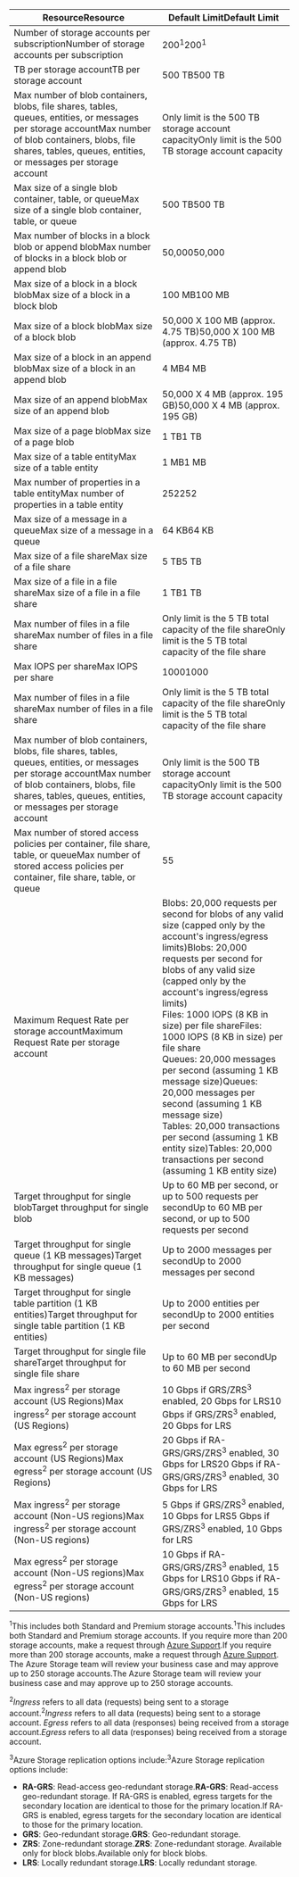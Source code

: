 | <span data-ttu-id="37c45-101">Resource</span><span class="sxs-lookup"><span data-stu-id="37c45-101">Resource</span></span> | <span data-ttu-id="37c45-102">Default Limit</span><span class="sxs-lookup"><span data-stu-id="37c45-102">Default Limit</span></span> |
| --- | --- |
| <span data-ttu-id="37c45-103">Number of storage accounts per subscription</span><span class="sxs-lookup"><span data-stu-id="37c45-103">Number of storage accounts per subscription</span></span> |<span data-ttu-id="37c45-104">200<sup>1</sup></span><span class="sxs-lookup"><span data-stu-id="37c45-104">200<sup>1</sup></span></span> |
| <span data-ttu-id="37c45-105">TB per storage account</span><span class="sxs-lookup"><span data-stu-id="37c45-105">TB per storage account</span></span> |<span data-ttu-id="37c45-106">500 TB</span><span class="sxs-lookup"><span data-stu-id="37c45-106">500 TB</span></span> |
| <span data-ttu-id="37c45-107">Max number of blob containers, blobs, file shares, tables, queues, entities, or messages per storage account</span><span class="sxs-lookup"><span data-stu-id="37c45-107">Max number of blob containers, blobs, file shares, tables, queues, entities, or messages per storage account</span></span> |<span data-ttu-id="37c45-108">Only limit is the 500 TB storage account capacity</span><span class="sxs-lookup"><span data-stu-id="37c45-108">Only limit is the 500 TB storage account capacity</span></span> |
| <span data-ttu-id="37c45-109">Max size of a single blob container, table, or queue</span><span class="sxs-lookup"><span data-stu-id="37c45-109">Max size of a single blob container, table, or queue</span></span> |<span data-ttu-id="37c45-110">500 TB</span><span class="sxs-lookup"><span data-stu-id="37c45-110">500 TB</span></span> |
| <span data-ttu-id="37c45-111">Max number of blocks in a block blob or append blob</span><span class="sxs-lookup"><span data-stu-id="37c45-111">Max number of blocks in a block blob or append blob</span></span> |<span data-ttu-id="37c45-112">50,000</span><span class="sxs-lookup"><span data-stu-id="37c45-112">50,000</span></span> |
| <span data-ttu-id="37c45-113">Max size of a block in a block blob</span><span class="sxs-lookup"><span data-stu-id="37c45-113">Max size of a block in a block blob</span></span> |<span data-ttu-id="37c45-114">100 MB</span><span class="sxs-lookup"><span data-stu-id="37c45-114">100 MB</span></span> |
| <span data-ttu-id="37c45-115">Max size of a block blob</span><span class="sxs-lookup"><span data-stu-id="37c45-115">Max size of a block blob</span></span> |<span data-ttu-id="37c45-116">50,000 X 100 MB (approx. 4.75 TB)</span><span class="sxs-lookup"><span data-stu-id="37c45-116">50,000 X 100 MB (approx. 4.75 TB)</span></span> |
| <span data-ttu-id="37c45-117">Max size of a block in an append blob</span><span class="sxs-lookup"><span data-stu-id="37c45-117">Max size of a block in an append blob</span></span> |<span data-ttu-id="37c45-118">4 MB</span><span class="sxs-lookup"><span data-stu-id="37c45-118">4 MB</span></span> |
| <span data-ttu-id="37c45-119">Max size of an append blob</span><span class="sxs-lookup"><span data-stu-id="37c45-119">Max size of an append blob</span></span> |<span data-ttu-id="37c45-120">50,000 X 4 MB (approx. 195 GB)</span><span class="sxs-lookup"><span data-stu-id="37c45-120">50,000 X 4 MB (approx. 195 GB)</span></span> |
| <span data-ttu-id="37c45-121">Max size of a page blob</span><span class="sxs-lookup"><span data-stu-id="37c45-121">Max size of a page blob</span></span> |<span data-ttu-id="37c45-122">1 TB</span><span class="sxs-lookup"><span data-stu-id="37c45-122">1 TB</span></span> |
| <span data-ttu-id="37c45-123">Max size of a table entity</span><span class="sxs-lookup"><span data-stu-id="37c45-123">Max size of a table entity</span></span> |<span data-ttu-id="37c45-124">1 MB</span><span class="sxs-lookup"><span data-stu-id="37c45-124">1 MB</span></span> |
| <span data-ttu-id="37c45-125">Max number of properties in a table entity</span><span class="sxs-lookup"><span data-stu-id="37c45-125">Max number of properties in a table entity</span></span> |<span data-ttu-id="37c45-126">252</span><span class="sxs-lookup"><span data-stu-id="37c45-126">252</span></span> |
| <span data-ttu-id="37c45-127">Max size of a message in a queue</span><span class="sxs-lookup"><span data-stu-id="37c45-127">Max size of a message in a queue</span></span> |<span data-ttu-id="37c45-128">64 KB</span><span class="sxs-lookup"><span data-stu-id="37c45-128">64 KB</span></span> |
| <span data-ttu-id="37c45-129">Max size of a file share</span><span class="sxs-lookup"><span data-stu-id="37c45-129">Max size of a file share</span></span> |<span data-ttu-id="37c45-130">5 TB</span><span class="sxs-lookup"><span data-stu-id="37c45-130">5 TB</span></span> |
| <span data-ttu-id="37c45-131">Max size of a file in a file share</span><span class="sxs-lookup"><span data-stu-id="37c45-131">Max size of a file in a file share</span></span> |<span data-ttu-id="37c45-132">1 TB</span><span class="sxs-lookup"><span data-stu-id="37c45-132">1 TB</span></span> |
| <span data-ttu-id="37c45-133">Max number of files in a file share</span><span class="sxs-lookup"><span data-stu-id="37c45-133">Max number of files in a file share</span></span> |<span data-ttu-id="37c45-134">Only limit is the 5 TB total capacity of the file share</span><span class="sxs-lookup"><span data-stu-id="37c45-134">Only limit is the 5 TB total capacity of the file share</span></span> |
| <span data-ttu-id="37c45-135">Max IOPS per share</span><span class="sxs-lookup"><span data-stu-id="37c45-135">Max IOPS per share</span></span> |<span data-ttu-id="37c45-136">1000</span><span class="sxs-lookup"><span data-stu-id="37c45-136">1000</span></span> |
| <span data-ttu-id="37c45-137">Max number of files in a file share</span><span class="sxs-lookup"><span data-stu-id="37c45-137">Max number of files in a file share</span></span> |<span data-ttu-id="37c45-138">Only limit is the 5 TB total capacity of the file share</span><span class="sxs-lookup"><span data-stu-id="37c45-138">Only limit is the 5 TB total capacity of the file share</span></span> |
| <span data-ttu-id="37c45-139">Max number of blob containers, blobs, file shares, tables, queues, entities, or messages per storage account</span><span class="sxs-lookup"><span data-stu-id="37c45-139">Max number of blob containers, blobs, file shares, tables, queues, entities, or messages per storage account</span></span> |<span data-ttu-id="37c45-140">Only limit is the 500 TB storage account capacity</span><span class="sxs-lookup"><span data-stu-id="37c45-140">Only limit is the 500 TB storage account capacity</span></span> |
| <span data-ttu-id="37c45-141">Max number of stored access policies per container, file share, table, or queue</span><span class="sxs-lookup"><span data-stu-id="37c45-141">Max number of stored access policies per container, file share, table, or queue</span></span> |<span data-ttu-id="37c45-142">5</span><span class="sxs-lookup"><span data-stu-id="37c45-142">5</span></span> |
| <span data-ttu-id="37c45-143">Maximum Request Rate per storage account</span><span class="sxs-lookup"><span data-stu-id="37c45-143">Maximum Request Rate per storage account</span></span> |<span data-ttu-id="37c45-144">Blobs: 20,000 requests per second for blobs of any valid size (capped only by the account's ingress/egress limits)</span><span class="sxs-lookup"><span data-stu-id="37c45-144">Blobs: 20,000 requests per second for blobs of any valid size (capped only by the account's ingress/egress limits)</span></span> <br /><span data-ttu-id="37c45-145">Files: 1000 IOPS (8 KB in size) per file share</span><span class="sxs-lookup"><span data-stu-id="37c45-145">Files: 1000 IOPS (8 KB in size) per file share</span></span> <br /><span data-ttu-id="37c45-146">Queues: 20,000 messages per second (assuming 1 KB message size)</span><span class="sxs-lookup"><span data-stu-id="37c45-146">Queues: 20,000 messages per second (assuming 1 KB message size)</span></span><br /><span data-ttu-id="37c45-147">Tables: 20,000 transactions per second (assuming 1 KB entity size)</span><span class="sxs-lookup"><span data-stu-id="37c45-147">Tables: 20,000 transactions per second (assuming 1 KB entity size)</span></span> |
| <span data-ttu-id="37c45-148">Target throughput for single blob</span><span class="sxs-lookup"><span data-stu-id="37c45-148">Target throughput for single blob</span></span> |<span data-ttu-id="37c45-149">Up to 60 MB per second, or up to 500 requests per second</span><span class="sxs-lookup"><span data-stu-id="37c45-149">Up to 60 MB per second, or up to 500 requests per second</span></span> |
| <span data-ttu-id="37c45-150">Target throughput for single queue (1 KB messages)</span><span class="sxs-lookup"><span data-stu-id="37c45-150">Target throughput for single queue (1 KB messages)</span></span> |<span data-ttu-id="37c45-151">Up to 2000 messages per second</span><span class="sxs-lookup"><span data-stu-id="37c45-151">Up to 2000 messages per second</span></span> |
| <span data-ttu-id="37c45-152">Target throughput for single table partition (1 KB entities)</span><span class="sxs-lookup"><span data-stu-id="37c45-152">Target throughput for single table partition (1 KB entities)</span></span> |<span data-ttu-id="37c45-153">Up to 2000 entities per second</span><span class="sxs-lookup"><span data-stu-id="37c45-153">Up to 2000 entities per second</span></span> |
| <span data-ttu-id="37c45-154">Target throughput for single file share</span><span class="sxs-lookup"><span data-stu-id="37c45-154">Target throughput for single file share</span></span> |<span data-ttu-id="37c45-155">Up to 60 MB per second</span><span class="sxs-lookup"><span data-stu-id="37c45-155">Up to 60 MB per second</span></span> |
| <span data-ttu-id="37c45-156">Max ingress<sup>2</sup> per storage account (US Regions)</span><span class="sxs-lookup"><span data-stu-id="37c45-156">Max ingress<sup>2</sup> per storage account (US Regions)</span></span> |<span data-ttu-id="37c45-157">10 Gbps if GRS/ZRS<sup>3</sup> enabled, 20 Gbps for LRS</span><span class="sxs-lookup"><span data-stu-id="37c45-157">10 Gbps if GRS/ZRS<sup>3</sup> enabled, 20 Gbps for LRS</span></span> |
| <span data-ttu-id="37c45-158">Max egress<sup>2</sup> per storage account (US Regions)</span><span class="sxs-lookup"><span data-stu-id="37c45-158">Max egress<sup>2</sup> per storage account (US Regions)</span></span> |<span data-ttu-id="37c45-159">20 Gbps if RA-GRS/GRS/ZRS<sup>3</sup> enabled, 30 Gbps for LRS</span><span class="sxs-lookup"><span data-stu-id="37c45-159">20 Gbps if RA-GRS/GRS/ZRS<sup>3</sup> enabled, 30 Gbps for LRS</span></span> |
| <span data-ttu-id="37c45-160">Max ingress<sup>2</sup> per storage account (Non-US regions)</span><span class="sxs-lookup"><span data-stu-id="37c45-160">Max ingress<sup>2</sup> per storage account (Non-US regions)</span></span> |<span data-ttu-id="37c45-161">5 Gbps if GRS/ZRS<sup>3</sup> enabled, 10 Gbps for LRS</span><span class="sxs-lookup"><span data-stu-id="37c45-161">5 Gbps if GRS/ZRS<sup>3</sup> enabled, 10 Gbps for LRS</span></span> |
| <span data-ttu-id="37c45-162">Max egress<sup>2</sup> per storage account (Non-US regions)</span><span class="sxs-lookup"><span data-stu-id="37c45-162">Max egress<sup>2</sup> per storage account (Non-US regions)</span></span> |<span data-ttu-id="37c45-163">10 Gbps if RA-GRS/GRS/ZRS<sup>3</sup> enabled, 15 Gbps for LRS</span><span class="sxs-lookup"><span data-stu-id="37c45-163">10 Gbps if RA-GRS/GRS/ZRS<sup>3</sup> enabled, 15 Gbps for LRS</span></span> |

<span data-ttu-id="37c45-164"><sup>1</sup>This includes both Standard and Premium storage accounts.</span><span class="sxs-lookup"><span data-stu-id="37c45-164"><sup>1</sup>This includes both Standard and Premium storage accounts.</span></span> <span data-ttu-id="37c45-165">If you require more than 200 storage accounts, make a request through [Azure Support](https://azure.microsoft.com/support/faq/).</span><span class="sxs-lookup"><span data-stu-id="37c45-165">If you require more than 200 storage accounts, make a request through [Azure Support](https://azure.microsoft.com/support/faq/).</span></span> <span data-ttu-id="37c45-166">The Azure Storage team will review your business case and may approve up to 250 storage accounts.</span><span class="sxs-lookup"><span data-stu-id="37c45-166">The Azure Storage team will review your business case and may approve up to 250 storage accounts.</span></span> 

<span data-ttu-id="37c45-167"><sup>2</sup>*Ingress* refers to all data (requests) being sent to a storage account.</span><span class="sxs-lookup"><span data-stu-id="37c45-167"><sup>2</sup>*Ingress* refers to all data (requests) being sent to a storage account.</span></span> <span data-ttu-id="37c45-168">*Egress* refers to all data (responses) being received from a storage account.</span><span class="sxs-lookup"><span data-stu-id="37c45-168">*Egress* refers to all data (responses) being received from a storage account.</span></span>  

<span data-ttu-id="37c45-169"><sup>3</sup>Azure Storage replication options include:</span><span class="sxs-lookup"><span data-stu-id="37c45-169"><sup>3</sup>Azure Storage replication options include:</span></span>

* <span data-ttu-id="37c45-170">**RA-GRS**: Read-access geo-redundant storage.</span><span class="sxs-lookup"><span data-stu-id="37c45-170">**RA-GRS**: Read-access geo-redundant storage.</span></span> <span data-ttu-id="37c45-171">If RA-GRS is enabled, egress targets for the secondary location are identical to those for the primary location.</span><span class="sxs-lookup"><span data-stu-id="37c45-171">If RA-GRS is enabled, egress targets for the secondary location are identical to those for the primary location.</span></span>
* <span data-ttu-id="37c45-172">**GRS**:  Geo-redundant storage.</span><span class="sxs-lookup"><span data-stu-id="37c45-172">**GRS**:  Geo-redundant storage.</span></span> 
* <span data-ttu-id="37c45-173">**ZRS**: Zone-redundant storage.</span><span class="sxs-lookup"><span data-stu-id="37c45-173">**ZRS**: Zone-redundant storage.</span></span> <span data-ttu-id="37c45-174">Available only for block blobs.</span><span class="sxs-lookup"><span data-stu-id="37c45-174">Available only for block blobs.</span></span> 
* <span data-ttu-id="37c45-175">**LRS**: Locally redundant storage.</span><span class="sxs-lookup"><span data-stu-id="37c45-175">**LRS**: Locally redundant storage.</span></span> 

